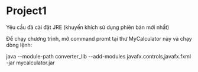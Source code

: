 # Project1
<p>Yêu cầu đã cài đặt JRE (khuyến khích sử dụng phiên bản mới nhất)<p>
<p>Để chạy chương trình, mở command promt tại thư MyCalculator này và chạy dòng lệnh: <p>
java --module-path converter_lib --add-modules javafx.controls,javafx.fxml -jar mycalculator.jar
